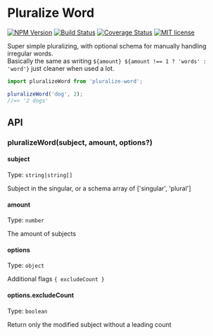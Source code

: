 # Pluralize Word

[![NPM Version](http://img.shields.io/npm/v/pluralize-word.svg?style=flat)](https://npmjs.org/package/pluralize-word)
[![Build Status](https://travis-ci.org/DJTB/pluralize-word.svg?branch=master)](https://travis-ci.org/DJTB/pluralize-word.svg?branch=master)
[![Coverage Status](https://coveralls.io/repos/github/DJTB/pluralize-word/badge.svg?branch=master)](https://coveralls.io/github/DJTB/pluralize-word?branch=master)
[![MIT license](http://img.shields.io/badge/license-MIT-brightgreen.svg)](http://opensource.org/licenses/MIT)

Super simple pluralizing, with optional schema for manually handling irregular words.  
Basically the same as writing `${amount} ${amount !== 1 ? 'words' : 'word'}` just cleaner when used a lot.

```ts
import pluralizeWord from 'pluralize-word';

pluralizeWord('dog', 2);
//=> '2 dogs'
```

## API

### pluralizeWord(subject, amount, options?)

#### subject

Type: `string|string[]`

Subject in the singular, or a schema array of ['singular', 'plural']

#### amount

Type: `number`

The amount of subjects

#### options

Type: `object`

Additional flags `{ excludeCount }`

#### options.excludeCount

Type: `boolean`

Return only the modified subject without a leading count
